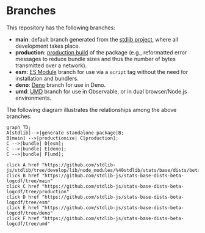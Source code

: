 <!--

@license Apache-2.0

Copyright (c) 2022 The Stdlib Authors.

Licensed under the Apache License, Version 2.0 (the "License");
you may not use this file except in compliance with the License.
You may obtain a copy of the License at

    http://www.apache.org/licenses/LICENSE-2.0

Unless required by applicable law or agreed to in writing, software
distributed under the License is distributed on an "AS IS" BASIS,
WITHOUT WARRANTIES OR CONDITIONS OF ANY KIND, either express or implied.
See the License for the specific language governing permissions and
limitations under the License.

-->

# Branches

This repository has the following branches:

-   **main**: default branch generated from the [stdlib project][stdlib-url], where all development takes place.
-   **production**: [production build][production-url] of the package (e.g., reformatted error messages to reduce bundle sizes and thus the number of bytes transmitted over a network).
-   **esm**: [ES Module][esm-url] branch for use via a `script` tag without the need for installation and bundlers.
-   **deno**: [Deno][deno-url] branch for use in Deno.
-   **umd**: [UMD][umd-url] branch for use in Observable, or in dual browser/Node.js environments.

The following diagram illustrates the relationships among the above branches:

```mermaid
graph TD;
A[stdlib]-->|generate standalone package|B;
B[main] -->|productionize| C[production];
C -->|bundle| D[esm];
C -->|bundle| E[deno];
C -->|bundle| F[umd];

click A href "https://github.com/stdlib-js/stdlib/tree/develop/lib/node_modules/%40stdlib/stats/base/dists/beta/logcdf"
click B href "https://github.com/stdlib-js/stats-base-dists-beta-logcdf/tree/main"
click C href "https://github.com/stdlib-js/stats-base-dists-beta-logcdf/tree/production"
click D href "https://github.com/stdlib-js/stats-base-dists-beta-logcdf/tree/esm"
click E href "https://github.com/stdlib-js/stats-base-dists-beta-logcdf/tree/deno"
click F href "https://github.com/stdlib-js/stats-base-dists-beta-logcdf/tree/umd"
```

[stdlib-url]: https://github.com/stdlib-js/stdlib/tree/develop/lib/node_modules/%40stdlib/stats/base/dists/beta/logcdf
[production-url]: https://github.com/stdlib-js/stats-base-dists-beta-logcdf/tree/production
[deno-url]: https://github.com/stdlib-js/stats-base-dists-beta-logcdf/tree/deno
[umd-url]: https://github.com/stdlib-js/stats-base-dists-beta-logcdf/tree/umd
[esm-url]: https://github.com/stdlib-js/stats-base-dists-beta-logcdf/tree/esm